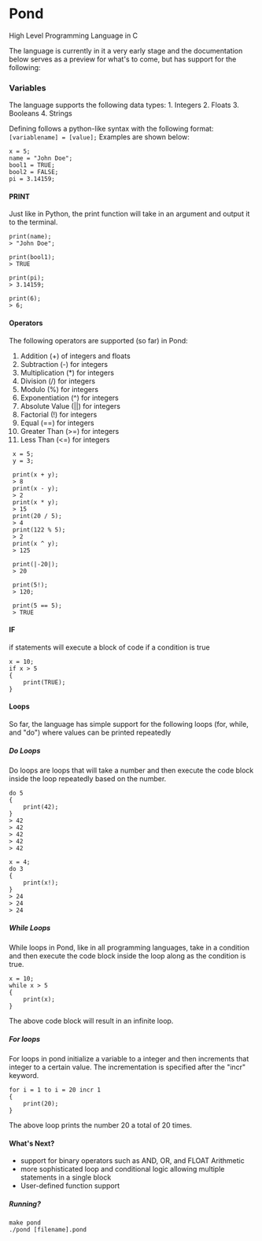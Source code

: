 # Pond

High Level Programming Language in C 

The language is currently in it a very early stage and the documentation below 
serves as a preview for what's to come, but has support for the following:


### Variables 
The language supports the following data types: 
    1. Integers 
    2. Floats 
    3. Booleans
    4. Strings 

Defining follows a python-like syntax with the following format: ```[variablename] = [value];```
Examples are shown below:
```
x = 5; 
name = "John Doe"; 
bool1 = TRUE; 
bool2 = FALSE; 
pi = 3.14159; 
```

#### PRINT
Just like in Python, the print function will take in an argument and output it to the terminal. 

```
print(name); 
> "John Doe";

print(bool1);
> TRUE 

print(pi);
> 3.14159; 

print(6);
> 6; 
```

#### Operators 
The following operators are supported (so far) in Pond:
   1. Addition (+) of integers and floats 
   2. Subtraction (-) for integers
   3. Multiplication (*) for integers
   4. Division (/) for integers
   5. Modulo (%) for integers 
   6. Exponentiation (^) for integers 
   7. Absolute Value (||) for integers
   8. Factorial (!) for integers
   9. Equal (==) for integers
   10. Greater Than (>=) for integers
   11. Less Than (<=) for integers

```
 x = 5;
 y = 3;

 print(x + y);
 > 8
 print(x - y);
 > 2
 print(x * y);
 > 15
 print(20 / 5);
 > 4
 print(122 % 5); 
 > 2 
 print(x ^ y);
 > 125

 print(|-20|);
 > 20

 print(5!);
 > 120; 

 print(5 == 5);
 > TRUE 
```

#### IF 
if statements will execute a block of code if a condition is true
```
x = 10; 
if x > 5
{
    print(TRUE); 
}

```

#### Loops 
So far, the language has simple support for the following loops (for, while, and "do")
where values can be printed repeatedly 

##### Do Loops 
Do loops are loops that will take a number and then execute the code block inside
the loop repeatedly based on the number. 
```
do 5
{
    print(42);
}
> 42
> 42
> 42
> 42 
> 42 

x = 4; 
do 3
{
    print(x!);
}
> 24
> 24 
> 24 

```


##### While Loops 
While loops in Pond, like in all programming languages, take in a condition and then 
execute the code block inside the loop along as the condition is true. 

```
x = 10; 
while x > 5
{
    print(x); 
}
```
The above code block will result in an infinite loop. 

##### For loops 
For loops in pond initialize a variable to a integer and then increments that integer
to a certain value. The incrementation is specified after the "incr" keyword. 

```
for i = 1 to i = 20 incr 1
{
    print(20); 
}
```

The above loop prints the number 20 a total of 20 times. 


#### What's Next?
- support for binary operators such as AND, OR, and FLOAT Arithmetic 
- more sophisticated loop and conditional logic allowing multiple statements in a single block
- User-defined function support 


##### Running? 
```
make pond
./pond [filename].pond

```